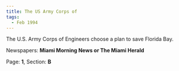 ```yaml
---  
title: The US Army Corps of  
tags:  
  - Feb 1994  
---  
```

  
The U.S. Army Corps of Engineers choose a plan to save Florida Bay.  
  
Newspapers: **Miami Morning News or The Miami Herald**  
  
Page: **1**, Section: **B** 
